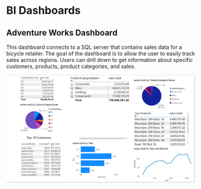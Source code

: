 # BI Dashboards

## Adventure Works Dashboard
This dashboard connects to a SQL server that contains sales data for a bicycle retailer. The goal of the dashboard is to allow the user to easily track sales across regions. Users can drill down to get information about specific customers, products, product categories, and sales. 

![Adventure Works Dashboard](public/BIDashboardExample.JPG)